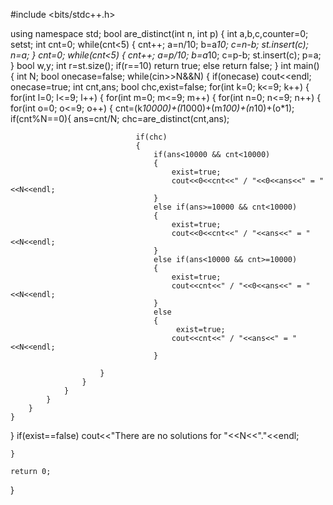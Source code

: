 #include <bits/stdc++.h>
 
using namespace std;
bool are_distinct(int n, int p)
{
    int a,b,c,counter=0;
    set<int>st;
    int cnt=0;
    while(cnt<5)
    {
        cnt++;
        a=n/10;
        b=a*10;
        c=n-b;
        st.insert(c);
        n=a;
    }
    cnt=0;
    while(cnt<5)
    {
        cnt++;
        a=p/10;
        b=a*10;
        c=p-b;
        st.insert(c);
        p=a;
    }
    bool w,y;
    int r=st.size();
    if(r==10)
        return true;
    else
        return false;
}
int main()
{
    int N;
    bool onecase=false;
    while(cin>>N&&N)
    {
        if(onecase)
            cout<<endl;
        onecase=true;
        int cnt,ans;
         bool chc,exist=false;
            for(int k=0; k<=9; k++)
    {
        for(int l=0; l<=9; l++)
        {
           for(int m=0; m<=9; m++)
            {
                for(int n=0; n<=9; n++)
                {
                    for(int o=0; o<=9; o++)
                    {
                            cnt=(k*10000)+(l*1000)+(m*100)+(n*10)+(o*1);
                            if(cnt%N==0){
                                ans=cnt/N;
                                chc=are_distinct(cnt,ans);
 
                                if(chc)
                                {
                                    if(ans<10000 && cnt<10000)
                                    {
                                        exist=true;
                                        cout<<0<<cnt<<" / "<<0<<ans<<" = "<<N<<endl;
                                    }
                                    else if(ans>=10000 && cnt<10000)
                                    {
                                        exist=true;
                                        cout<<0<<cnt<<" / "<<ans<<" = "<<N<<endl;
                                    }
                                    else if(ans<10000 && cnt>=10000)
                                    {
                                        exist=true;
                                        cout<<cnt<<" / "<<0<<ans<<" = "<<N<<endl;
                                    }
                                    else
                                    {
                                         exist=true;
                                        cout<<cnt<<" / "<<ans<<" = "<<N<<endl;
                                    }
 
                        }
                    }
                }
            }
        }
    }
}
    if(exist==false)
        cout<<"There are no solutions for "<<N<<"."<<endl;
 
    }
 
    return 0;
}
